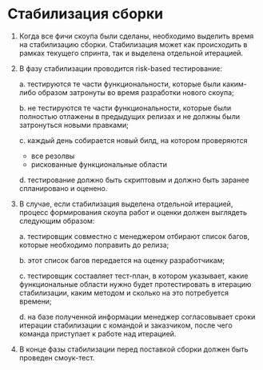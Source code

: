 # Стабилизация сборки
1. Когда все фичи скоупа были сделаны, необходимо выделить время на стабилизацию сборки. Стабилизация может как происходить в рамках текущего спринта, так и выделена отдельной итерацией.

2. В фазу стабилизации проводится risk-based тестирование:

    a. тестируются те части функциональности, которые были каким-либо образом затронуты во время разработки нового скоупа;

    b. не тестируются те части функциональности, которые были полностью отлажены в предыдущих релизах и не должны были затронуться новыми правками;

    c. каждый день собирается новый билд, на котором проверяются

    - все резолвы
    - рискованные функциональные области
    
    d. тестирование должно быть скриптовым и должно быть заранее спланировано и оценено.

3. В случае, если стабилизация выделена отдельной итерацией, процесс формирования скоупа работ и оценки должен выглядеть следующим образом:

    a. тестировщик совместно с менеджером отбирают список багов, которые необходимо поправить до релиза;

    b. этот список багов передается на оценку разработчикам;

    c. тестировщик составляет тест-план, в котором указывает, какие функциональные области нужно будет протестировать в итерацию стабилизации, каким методом и сколько на это потребуется времени;

    d. на базе полученной информации менеджер согласовывает сроки итерации стабилизации с командой и заказчиком, после чего команда приступает к работе над итерацией.
    
4. В конце фазы стабилизации перед поставкой сборки должен быть проведен смоук-тест.
